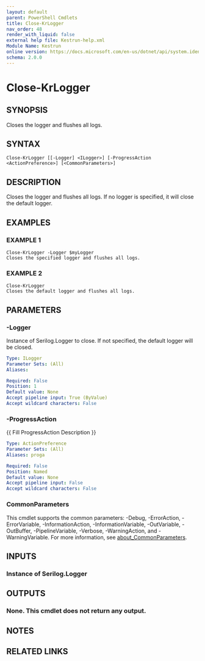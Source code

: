 ```yaml
---
layout: default
parent: PowerShell Cmdlets
title: Close-KrLogger
nav_order: 48
render_with_liquid: false
external help file: Kestrun-help.xml
Module Name: Kestrun
online version: https://docs.microsoft.com/en-us/dotnet/api/system.identitymodel.tokens.jwt.jwtsecuritytoken?view=azure-dotnet
schema: 2.0.0
---
```


# Close-KrLogger

## SYNOPSIS
Closes the logger and flushes all logs.

## SYNTAX

```
Close-KrLogger [[-Logger] <ILogger>] [-ProgressAction <ActionPreference>] [<CommonParameters>]
```

## DESCRIPTION
Closes the logger and flushes all logs.
If no logger is specified, it will close the default logger.

## EXAMPLES

### EXAMPLE 1
```
Close-KrLogger -Logger $myLogger
Closes the specified logger and flushes all logs.
```

### EXAMPLE 2
```
Close-KrLogger
Closes the default logger and flushes all logs.
```

## PARAMETERS

### -Logger
Instance of Serilog.Logger to close.
If not specified, the default logger will be closed.

```yaml
Type: ILogger
Parameter Sets: (All)
Aliases:

Required: False
Position: 1
Default value: None
Accept pipeline input: True (ByValue)
Accept wildcard characters: False
```

### -ProgressAction
{{ Fill ProgressAction Description }}

```yaml
Type: ActionPreference
Parameter Sets: (All)
Aliases: proga

Required: False
Position: Named
Default value: None
Accept pipeline input: False
Accept wildcard characters: False
```

### CommonParameters
This cmdlet supports the common parameters: -Debug, -ErrorAction, -ErrorVariable, -InformationAction, -InformationVariable, -OutVariable, -OutBuffer, -PipelineVariable, -Verbose, -WarningAction, and -WarningVariable. For more information, see [about_CommonParameters](http://go.microsoft.com/fwlink/?LinkID=113216).

## INPUTS

### Instance of Serilog.Logger
## OUTPUTS

### None. This cmdlet does not return any output.
## NOTES

## RELATED LINKS
